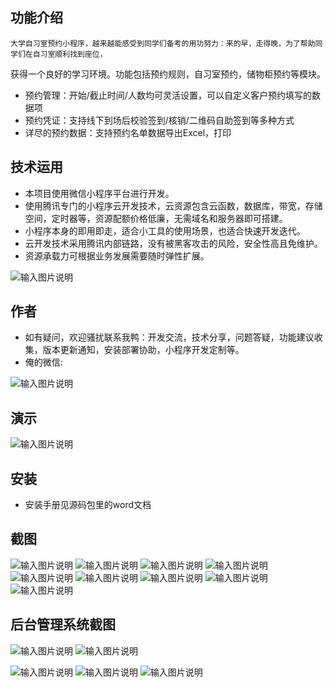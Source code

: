 ## 功能介绍 
    
    大学自习室预约小程序，越来越能感受到同学们备考的用功努力：来的早，走得晚，为了帮助同学们在自习室顺利找到座位，
获得一个良好的学习环境。功能包括预约规则，自习室预约，储物柜预约等模块。

- 预约管理：开始/截止时间/人数均可灵活设置，可以自定义客户预约填写的数据项
- 预约凭证：支持线下到场后校验签到/核销/二维码自助签到等多种方式
- 详尽的预约数据：支持预约名单数据导出Excel，打印
 

## 技术运用
- 本项目使用微信小程序平台进行开发。
- 使用腾讯专门的小程序云开发技术，云资源包含云函数，数据库，带宽，存储空间，定时器等，资源配额价格低廉，无需域名和服务器即可搭建。
- 小程序本身的即用即走，适合小工具的使用场景，也适合快速开发迭代。
- 云开发技术采用腾讯内部链路，没有被黑客攻击的风险，安全性高且免维护。
- 资源承载力可根据业务发展需要随时弹性扩展。  

![输入图片说明](demo/%E4%BA%8C%E7%BB%B4%E7%A0%81.png)

## 作者
- 如有疑问，欢迎骚扰联系我鸭：开发交流，技术分享，问题答疑，功能建议收集，版本更新通知，安装部署协助，小程序开发定制等。
- 俺的微信:

![输入图片说明](https://gitee.com/naive2021/smartcollege/raw/master/demo/author.jpg)



## 演示
 
![输入图片说明](demo/%E4%BA%8C%E7%BB%B4%E7%A0%81.png)
 

## 安装

- 安装手册见源码包里的word文档




## 截图
 ![输入图片说明](demo/%E9%A6%96%E9%A1%B5.png)
![输入图片说明](demo/%E9%A2%84%E7%BA%A6%E8%A7%84%E5%88%99.png)
![输入图片说明](demo/%E8%87%AA%E4%B9%A0%E5%AE%A4%E9%A2%84%E7%BA%A6.png)
![输入图片说明](demo/%E9%A2%84%E7%BA%A6%E8%AF%A6%E6%83%85.png)
![输入图片说明](demo/%E6%97%A5%E5%8E%86.png)
![输入图片说明](demo/%E5%82%A8%E7%89%A9%E6%9F%9C%E9%A2%84%E7%BA%A6.png)
![输入图片说明](demo/%E5%A1%AB%E6%8A%A5%E9%A2%84%E7%BA%A6.png)
![输入图片说明](demo/%E6%88%91%E7%9A%84.png)
![输入图片说明](demo/%E9%A2%84%E7%BA%A6%E6%88%90.png)


## 后台管理系统截图
![输入图片说明](demo/%E9%A2%84%E7%BA%A6%E7%AE%A1%E7%90%86.png)
![输入图片说明](demo/%E9%A2%84%E7%BA%A6%E6%B7%BB%E5%8A%A0.png)

![输入图片说明](demo/%E8%8F%9C%E5%8D%95.png)
![输入图片说明](demo/%E5%B7%A5%E5%8D%95.png)
![输入图片说明](demo/%E9%A2%84%E7%BA%A6%E6%B7%BB%E5%8A%A0.png)
